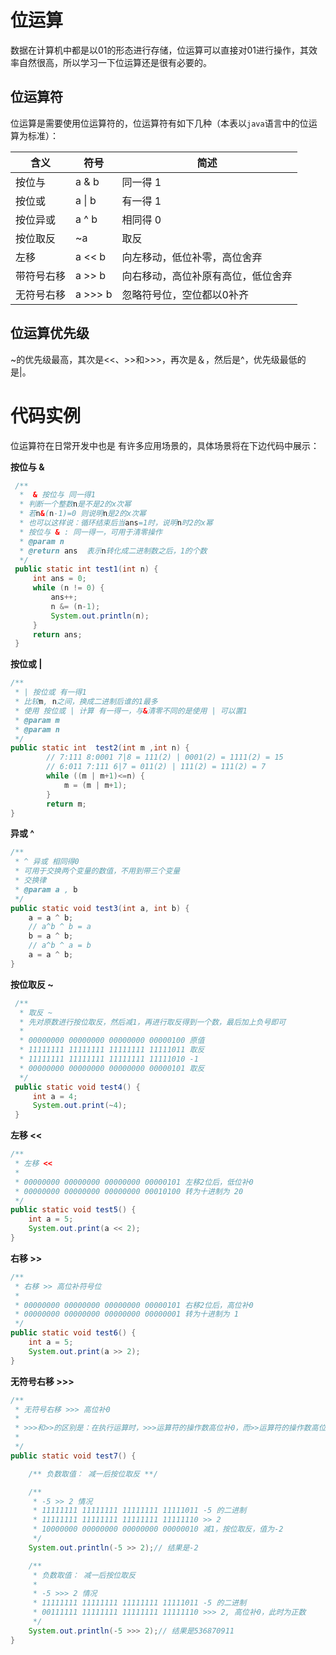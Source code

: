 # 位运算    
数据在计算机中都是以01的形态进行存储，位运算可以直接对01进行操作，其效率自然很高，所以学习一下位运算还是很有必要的。     

## 位运算符   
位运算是需要使用位运算符的，位运算符有如下几种（本表以`java`语言中的位运算为标准）：   

含义 | 符号| 简述
---|---|---
按位与	  | a & b | 同一得 1
按位或   | a &#124; b| 有一得 1
按位异或 | a ^ b| 相同得 0 
按位取反 |	~a| 取反
左移 |  a << b| 向左移动，低位补零，高位舍弃
带符号右移 | a >> b | 向右移动，高位补原有高位，低位舍弃
无符号右移 |	a >>> b| 忽略符号位，空位都以0补齐

## 位运算优先级

~的优先级最高，其次是<<、>>和>>>，再次是＆，然后是^，优先级最低的是|。 

# 代码实例   
位运算符在日常开发中也是 有许多应用场景的，具体场景将在下边代码中展示：    

**按位与 &**    
```Java
 /**
  *  & 按位与 同一得1
  * 判断一个整数n是不是2的x次幂
  * 若n&(n-1)=0 则说明n是2的x次幂
  * 也可以这样说：循环结束后当ans=1时，说明n时2的x幂
  * 按位与 & : 同一得一，可用于清零操作
  * @param n 
  * @return ans  表示n转化成二进制数之后，1的个数
  */
 public static int test1(int n) {
     int ans = 0;
     while (n != 0) {
         ans++;
         n &= (n-1);
         System.out.println(n);
     }
     return ans;
 }

```  

**按位或 |**   
```Java
/**
 * | 按位或 有一得1
 * 比较m, n之间，换成二进制后谁的1最多
 * 使用 按位或 | 计算 有一得一，与&清零不同的是使用 | 可以置1
 * @param m
 * @param n
 */
public static int  test2(int m ,int n) {
        // 7:111 8:0001 7|8 = 111(2) | 0001(2) = 1111(2) = 15
        // 6:011 7:111 6|7 = 011(2) | 111(2) = 111(2) = 7
        while ((m | m+1)<=n) {
            m = (m | m+1);
        }
        return m;
}
``` 

**异或 ^** 
```Java
/**
 * ^ 异或 相同得0
 * 可用于交换两个变量的数值，不用到带三个变量
 * 交换律
 * @param a , b
 */
public static void test3(int a, int b) {
    a = a ^ b;
    // a^b ^ b = a
    b = a ^ b;
    // a^b ^ a = b
    a = a ^ b;
}
```

**按位取反 ~**

```Java
 /**
  * 取反 ~
  * 先对原数进行按位取反，然后减1，再进行取反得到一个数，最后加上负号即可
  *
  * 00000000 00000000 00000000 00000100 原值
  * 11111111 11111111 11111111 11111011 取反
  * 11111111 11111111 11111111 11111010 -1
  * 00000000 00000000 00000000 00000101 取反
  */
 public static void test4() {
     int a = 4;
     System.out.print(~4);
 }
```

**左移 <<**

```Java
/**
 * 左移 <<
 * 
 * 00000000 00000000 00000000 00000101 左移2位后，低位补0
 * 00000000 00000000 00000000 00010100 转为十进制为 20
 */
public static void test5() {
    int a = 5;
    System.out.print(a << 2);
}
```

**右移 >>**

```Java
/**
 * 右移 >> 高位补符号位 
 * 
 * 00000000 00000000 00000000 00000101 右移2位后，高位补0
 * 00000000 00000000 00000000 00000001 转为十进制为 1
 */
public static void test6() {
    int a = 5;
    System.out.print(a >> 2);
}
```

**无符号右移 >>>**

```Java
/**
 * 无符号右移 >>> 高位补0
 * 
 * >>>和>>的区别是：在执行运算时，>>>运算符的操作数高位补0，而>>运算符的操作数高位移入原来高位的值。 
 * 
 */
public static void test7() {

    /** 负数取值： 减一后按位取反 **/

    /**
     * -5 >> 2 情况
     * 11111111 11111111 11111111 11111011 -5 的二进制
     * 11111111 11111111 11111111 11111110 >> 2
     * 10000000 00000000 00000000 00000010 减1，按位取反，值为-2
     */
    System.out.println(-5 >> 2);// 结果是-2

    /**
     * 负数取值： 减一后按位取反
     * 
     * -5 >>> 2 情况
     * 11111111 11111111 11111111 11111011 -5 的二进制
     * 00111111 11111111 11111111 11111110 >>> 2, 高位补0，此时为正数
     */
    System.out.println(-5 >>> 2);// 结果是536870911
}
```


